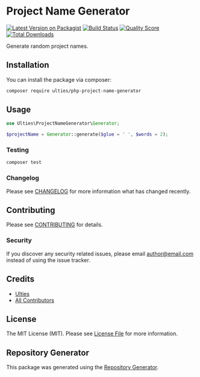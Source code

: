 # Project Name Generator

[![Latest Version on Packagist](https://img.shields.io/packagist/v/ulties/php-project-name-generator.svg)](https://packagist.org/packages/ulties/php-project-name-generator)
[![Build Status](https://img.shields.io/github/workflow/status/ulties/php-project-name-generator/Tests?style=flat-square)](https://github.com/ulties/php-project-name-generator/actions?query=workflow%3ATests)
[![Quality Score](https://img.shields.io/scrutinizer/g/ulties/php-project-name-generator.svg?style=flat-square)](https://scrutinizer-ci.com/g/ulties/php-project-name-generator)
[![Total Downloads](https://img.shields.io/packagist/dt/ulties/php-project-name-generator.svg?style=flat-square)](https://packagist.org/packages/ulties/php-project-name-generator)

Generate random project names.

## Installation

You can install the package via composer:

```bash
composer require ulties/php-project-name-generator
```

## Usage

``` php
use Ulties\ProjectNameGenerator\Generator;

$projectName = Generator::generate($glue = ' ', $words = 2);
```

### Testing

``` bash
composer test
```

### Changelog

Please see [CHANGELOG](CHANGELOG.md) for more information what has changed recently.

## Contributing

Please see [CONTRIBUTING](CONTRIBUTING.md) for details.

### Security

If you discover any security related issues, please email author@email.com instead of using the issue tracker.

## Credits

- [Ulties](https://github.com/ulties)
- [All Contributors](https://github.com/ulties/php-project-name-generator/contributors)

## License

The MIT License (MIT). Please see [License File](LICENSE.md) for more information.

## Repository Generator

This package was generated using the [Repository Generator](https://github.com/ulties/repository-generator).
